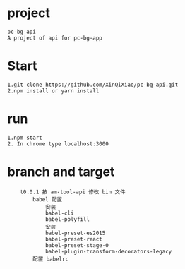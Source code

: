 # project
	pc-bg-api
	A project of api for pc-bg-app


# Start
	1.git clone https://github.com/XinQiXiao/pc-bg-api.git
	2.npm install or yarn install

# run
	1.npm start 
	2. In chrome type localhost:3000

# branch and target
		t0.0.1 按 am-tool-api 修改 bin 文件
			babel 配置
				安装
				babel-cli 
				babel-polyfill
				安装
				babel-preset-es2015
				babel-preset-react
				babel-preset-stage-0
				babel-plugin-transform-decorators-legacy
			配置 babelrc